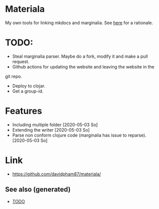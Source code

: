 # Materiala

My own tools for linking mkdocs and marginalia. See
[here](https://github.com/davidpham87/materiala/blob/master/doc/index.md)
for a rationale.

# TODO:

  - Steal marginalia parser. Maybe do a fork, modify it and make a pull
    request.
  - Github actions for updating the website and leaving the website in
    the

git repo.

  - Deploy to clojar.
  - Get a group-id.

# Features

  - Including multiple folder \[2020-05-03 So\]
  - Extending the writer \[2020-05-03 So\]
  - Parse non conform clojure code (marginalia has issue to reparse).
    \[2020-05-03 So\]

# Link

  - <https://github.com/davidpham87/materiala/>

## See also (generated)

  - [TODO](./../todo.md)
